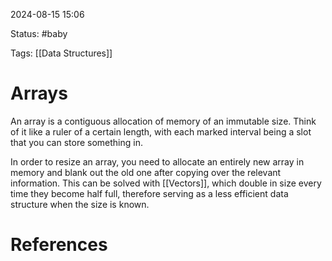 2024-08-15 15:06

Status: #baby 

Tags: [[Data Structures]]

# Arrays
An array is a contiguous allocation of memory of an immutable size. Think of it like a ruler of a certain length, with each marked interval being a slot that you can store something in. 

In order to resize an array, you need to allocate an entirely new array in memory and blank out the old one after copying over the relevant information. This can be solved with [[Vectors]], which double in size every time they become half full, therefore serving as a less efficient data structure when the size is known.

# References